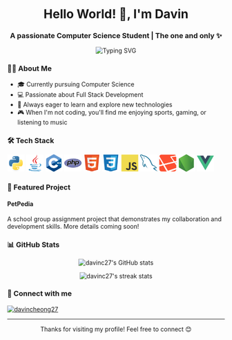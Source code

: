 <h1 align="center">Hello World! 👋, I'm Davin</h1>
<h3 align="center">A passionate Computer Science Student | The one and only ✨</h3>

<p align="center">
  <img src="https://readme-typing-svg.herokuapp.com?font=Fira+Code&pause=1000&color=2196F3&center=true&width=435&lines=Computer+Science+Student;Full+Stack+Developer;Always+learning+new+things" alt="Typing SVG" />
</p>

### 👨‍💻 About Me

- 🎓 Currently pursuing Computer Science
- 💻 Passionate about Full Stack Development
- 🌱 Always eager to learn and explore new technologies
- 🎮 When I'm not coding, you'll find me enjoying sports, gaming, or listening to music

### 🛠️ Tech Stack

<p align="left">
<img src="https://raw.githubusercontent.com/devicons/devicon/master/icons/python/python-original.svg" alt="python" width="40" height="40"/>
<img src="https://raw.githubusercontent.com/devicons/devicon/master/icons/java/java-original.svg" alt="java" width="40" height="40"/>
<img src="https://raw.githubusercontent.com/devicons/devicon/master/icons/cplusplus/cplusplus-original.svg" alt="cplusplus" width="40" height="40"/>
<img src="https://raw.githubusercontent.com/devicons/devicon/master/icons/php/php-original.svg" alt="php" width="40" height="40"/>
<img src="https://raw.githubusercontent.com/devicons/devicon/master/icons/html5/html5-original.svg" alt="html5" width="40" height="40"/>
<img src="https://raw.githubusercontent.com/devicons/devicon/master/icons/css3/css3-original.svg" alt="css3" width="40" height="40"/>
<img src="https://raw.githubusercontent.com/devicons/devicon/master/icons/javascript/javascript-original.svg" alt="javascript" width="40" height="40"/>
<img src="https://raw.githubusercontent.com/devicons/devicon/master/icons/mysql/mysql-original.svg" alt="mysql" width="40" height="40"/>
<img src="https://raw.githubusercontent.com/devicons/devicon/master/icons/laravel/laravel-plain.svg" alt="laravel" width="40" height="40"/>
<img src="https://raw.githubusercontent.com/devicons/devicon/master/icons/nodejs/nodejs-original.svg" alt="nodejs" width="40" height="40"/>
<img src="https://raw.githubusercontent.com/devicons/devicon/master/icons/vuejs/vuejs-original.svg" alt="vuejs" width="40" height="40"/>
</p>

### 🌟 Featured Project

#### PetPedia
A school group assignment project that demonstrates my collaboration and development skills. More details coming soon!

### 📊 GitHub Stats

<p align="center">
  <img src="https://github-readme-stats.vercel.app/api?username=davinc27&show_icons=true&theme=react" alt="davinc27's GitHub stats" />
</p>

<p align="center">
  <img src="https://github-readme-streak-stats.herokuapp.com/?user=davinc27&theme=react" alt="davinc27's streak stats" />
</p>

### 🤝 Connect with me

<p align="left">
<a href="https://www.linkedin.com/in/davincheong27" target="blank"><img align="center" src="https://raw.githubusercontent.com/rahuldkjain/github-profile-readme-generator/master/src/images/icons/Social/linked-in-alt.svg" alt="davincheong27" height="30" width="40" /></a>
</p>

---
<p align="center">Thanks for visiting my profile! Feel free to connect 😊</p>
